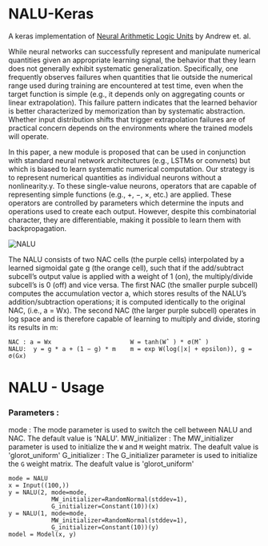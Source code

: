 # NALU-Keras
A keras implementation of [Neural Arithmetic Logic Units](https://arxiv.org/pdf/1808.00508.pdf) by Andrew et. al.

While neural networks can successfully represent and manipulate numerical quantities given an
appropriate learning signal, the behavior that they learn does not generally exhibit systematic generalization. Specifically, one frequently observes failures when quantities that lie outside the
numerical range used during training are encountered at test time, even when the target function
is simple (e.g., it depends only on aggregating counts or linear extrapolation). This failure pattern
indicates that the learned behavior is better characterized by memorization than by systematic abstraction.
Whether input distribution shifts that trigger extrapolation failures are of practical concern
depends on the environments where the trained models will operate.

In this paper, a new module is proposed that can be used in conjunction with standard neural network
architectures (e.g., LSTMs or convnets) but which is biased to learn systematic numerical computation.
Our strategy is to represent numerical quantities as individual neurons without a nonlinearity.y. To these
single-value neurons, operators that are capable of representing simple functions (e.g., +,
−, ×, etc.) are applied. These operators are controlled by parameters which determine the inputs and operations
used to create each output. However, despite this combinatorial character, they are differentiable,
making it possible to learn them with backpropagation. 

![NALU](nalu.png)

The NALU consists of two NAC cells (the purple cells) interpolated by a learned sigmoidal gate
g (the orange cell), such that if the add/subtract subcell’s output value is applied with a weight of
1 (on), the multiply/divide subcell’s is 0 (off) and vice versa. The first NAC (the smaller purple
subcell) computes the accumulation vector a, which stores results of the NALU’s addition/subtraction
operations; it is computed identically to the original NAC, (i.e., a = Wx). The second NAC (the
larger purple subcell) operates in log space and is therefore capable of learning to multiply and divide,
storing its results in m:
```
NAC : a = Wx                      W = tanh(Wˆ ) * σ(Mˆ )
NALU:  y = g * a + (1 − g) * m    m = exp W(log(|x| + epsilon)), g = σ(Gx)
```

# NALU - Usage
### Parameters : 
mode           : The mode parameter is used to switch the cell between NALU and NAC. The default value is 'NALU'.
MW_initializer : The MW_initializer parameter is used to initialize the  ```W``` and ```M``` weight matrix. The deafult value is 'glorot_uniform'
G_initializer  : The G_initializer parameter is used to initialize the  ```G``` weight matrix. The deafult value is 'glorot_uniform'

```
mode = NALU
x = Input((100,))
y = NALU(2, mode=mode, 
            MW_initializer=RandomNormal(stddev=1),
            G_initializer=Constant(10))(x)
y = NALU(1, mode=mode, 
            MW_initializer=RandomNormal(stddev=1),
            G_initializer=Constant(10))(y)
model = Model(x, y)
```
